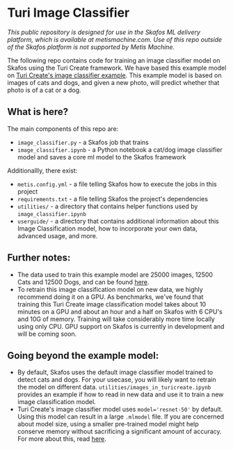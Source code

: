 # Turi Image Classifier

_This public repository is designed for use in the Skafos ML delivery platform, which is available at metismachine.com. Use of this repo outside of the Skafos platform is not supported by Metis Machine._

The following repo contains code for training an image classifier model on Skafos using the Turi Create framework. We have based this example model on [Turi Create's image classifier example](https://apple.github.io/turicreate/docs/userguide/image_classifier/). This example model is based on images of cats and dogs, and given a new photo, will predict whether that photo is of a cat or a dog. 

## What is here?

The main components of this repo are:
- `image_classifier.py` - a Skafos job that trains 
- `image_classifier.ipynb` - a Python notebook a cat/dog image classifier model and saves a core ml model to the Skafos framework

Additionallly, there exist:

- `metis.config.yml` - a file telling Skafos how to execute the jobs in this project
- `requirements.txt` - a file telling Skafos the project's dependencies
- `utilities/` - a directory that contains helper functions used by `image_classifier.ipynb`
- `userguide/` - a directory that contains additional information about this Image Classification model, how to incorporate your own data, advanced usage, and more. 

## Further notes:
- The data used to train this example model are 25000 images, 12500 Cats and 12500 Dogs, and can be found [here](https://www.microsoft.com/en-us/download/details.aspx?id=54765). 
- To retrain this image classification model on new data, we highly recommend doing it on a GPU. As benchmarks, we've found that training this Turi Create image classification model takes about 10 minutes on a GPU and about an hour and a half on Skafos with 6 CPU's and 10G of memory. Training will take considerably more time locally using only CPU. GPU support on Skafos is currently in development and will be coming soon.

## Going beyond the example model:
- By default, Skafos uses the default image classifier model trained to detect cats and dogs. For your usecase, you will likely want to retrain the model on different data. `utilities/images_in_turicreate.ipynb` provides an example if how to read in new data and use it to train a new image classification model. 
- Turi Create's image classifier model uses `model='resnet-50'` by default. Using this model can result in a large `.mlmodel` file. If you are concerned about model size, using a smaller pre-trained model might help conserve memory without sacrificing a significant amount of accuracy. For more about this, read [here](https://apple.github.io/turicreate/docs/userguide/image_classifier/how-it-works.html). 